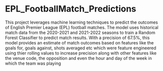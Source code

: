 # EPL_FootballMatch_Predictions
This project leverages machine learning techniques to predict the outcomes of English Premier League (EPL) football matches. The model uses historical match data from the 2020-2021 and 2021-2022 seasons to train a Random Forest Classifier to predict match results. With a precision of 67.5%, this model provides an estimate of match outcomes based on features like the goals for, goals against, shots averaged etc which were feature engineered using thier rolling values to increase precision along with other features like the venue code, the opposition and even the hour and day of the week in which the team was playing
